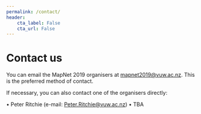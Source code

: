 ```yaml
---
permalink: /contact/
header:
    cta_label: False
    cta_url: False
---
```


<span></span>

# Contact us

You can email the MapNet 2019 organisers at mapnet2019@vuw.ac.nz. This is the preferred method of contact.

If necessary, you can also contact one of the organisers directly:

•	Peter Ritchie (e-mail: Peter.Ritchie@vuw.ac.nz)
•	TBA


